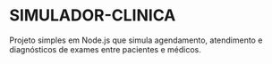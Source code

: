 # SIMULADOR-CLINICA
Projeto simples em Node.js que simula agendamento, atendimento e diagnósticos de exames entre pacientes e médicos.
